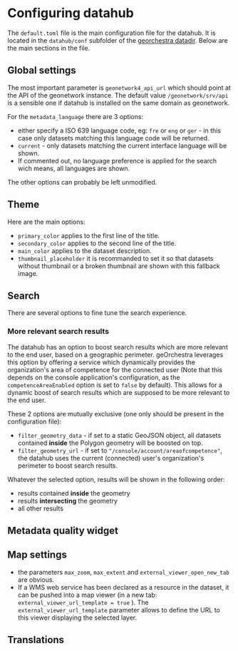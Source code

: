 # Configuring datahub

The `default.toml` file is the main configuration file for the datahub. It is located in the `datahub/conf` subfolder of the [georchestra datadir](https://github.com/georchestra/datadir/). Below are the main sections in the file.

## Global settings

The most important parameter is `geonetwork4_api_url` which should point at the API of the geonetwork instance. The default value `/geonetwork/srv/api` is a sensible one if datahub is installed on the same domain as geonetwork.

For the `metadata_language` there are 3 options:

  * either specify a ISO 639 language code, eg: `fre` or `eng` or `ger` - in this case only datasets matching this language code will be returned.
  * `current` - only datasets matching the current interface language will be shown.
  * If commented out, no language preference is applied for the search wich means, all languages are shown.

The other options can probably be left unmodified.

## Theme

Here are the main options:

* `primary_color` applies to the first line of the title.
* `secondary_color` applies to the second line of the title.
* `main_color` applies to the dataset description.
* `thumbnail_placeholder` it is recommanded to set it so that datasets without thumbnail or a broken thumbnail are shown with this fallback image.

## Search

There are several options to fine tune the search experience.

### More relevant search results

The datahub has an option to boost search results which are more relevant to the end user, based on a geographic perimeter.
geOrchestra leverages this option by offering a service which dynamically provides the organization's area of competence for the connected user (Note that this depends on the console application's configuration, as the `competenceAreaEnabled` option is set to `false` by default).
This allows for a dynamic boost of search results which are supposed to be more relevant to the end user.

These 2 options are mutually exclusive (one only should be present in the configuration file):

 * `filter_geometry_data` - if set to a static GeoJSON object, all datasets contained **inside** the Polygon geometry will be boosted on top.
 * `filter_geometry_url` - if set to ``"/console/account/areaofcompetence"``, the datahub uses the current (connected) user's organization's perimeter to boost search results.

 Whatever the selected option, results will be shown in the following order:

 * results contained **inside** the geometry
 * results **intersecting** the geometry
 * all other results

## Metadata quality widget

## Map settings

* the parameters `max_zoom`, `max_extent` and `external_viewer_open_new_tab` are obvious.
* If a WMS web service has been declared as a resource in the dataset, it can be pushed into a map viewer (in a new tab: `external_viewer_url_template = true` ). The `external_viewer_url_template` parameter allows to define the URL to this viewer displaying the selected layer.


## Translations
